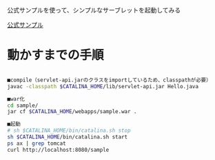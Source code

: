 
公式サンプルを使って、シンプルなサーブレットを起動してみる

[公式サンプル](https://tomcat.apache.org/tomcat-7.0-doc/appdev/sample/)

# 動かすまでの手順

```bash

■compile（servlet-api.jarのクラスをimportしているため、classpathが必要）
javac -classpath $CATALINA_HOME/lib/servlet-api.jar Hello.java

■war化
cd sample/
jar cf $CATALINA_HOME/webapps/sample.war .

■起動
# sh $CATALINA_HOME/bin/catalina.sh stop
sh $CATALINA_HOME/bin/catalina.sh start
ps ax | grep tomcat
curl http://localhost:8080/sample

```
